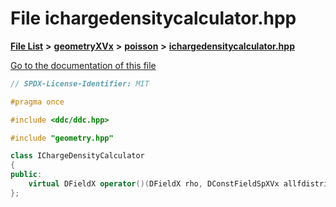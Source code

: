 

# File ichargedensitycalculator.hpp

[**File List**](files.md) **>** [**geometryXVx**](dir_e51b496b46dd687775e46e0826614574.md) **>** [**poisson**](dir_d78fdb6d05340e24a2e187de33ea09a4.md) **>** [**ichargedensitycalculator.hpp**](geometryXVx_2poisson_2ichargedensitycalculator_8hpp.md)

[Go to the documentation of this file](geometryXVx_2poisson_2ichargedensitycalculator_8hpp.md)


```C++
// SPDX-License-Identifier: MIT

#pragma once

#include <ddc/ddc.hpp>

#include "geometry.hpp"

class IChargeDensityCalculator
{
public:
    virtual DFieldX operator()(DFieldX rho, DConstFieldSpXVx allfdistribu) const = 0;
};
```


